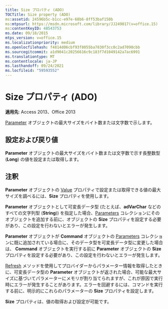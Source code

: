 ```yaml
---
title: Size プロパティ (ADO)
TOCTitle: Size property (ADO)
ms:assetid: 24596b5c-b1cc-e97e-68b6-8ff53baf150b
ms:mtpsurl: https://msdn.microsoft.com/library/JJ249017(v=office.15)
ms:contentKeyID: 48543753
ms.date: 09/18/2015
mtps_version: v=office.15
ms.localizationpriority: medium
ms.openlocfilehash: f4814d06cbf93f8055ba7830f3cc8c2ad7090cbb
ms.sourcegitcommit: a1d9041c20256616c9c183f7d1049142a7ac6991
ms.translationtype: MT
ms.contentlocale: ja-JP
ms.lasthandoff: 09/24/2021
ms.locfileid: "59593552"
---
```

# <a name="size-property-ado"></a>Size プロパティ (ADO)


**適用先**: Access 2013、Office 2013

[Parameter](parameter-object-ado.md) オブジェクトの最大サイズをバイト数または文字数で示します。

## <a name="settings-and-return-values"></a>設定および戻り値

**Parameter** オブジェクトの最大サイズをバイト数または文字数で示す長整数型 (**Long**) の値を設定または取得します。

## <a name="remarks"></a>注釈

**Parameter** オブジェクトの [Value](value-property-ado.md) プロパティで設定または取得できる値の最大サイズを調べるには、**Size** プロパティを使用します。

**Parameter** オブジェクトとして可変長データ型 (たとえば、**adVarChar** などのすべての文字列型 (**String**)) を指定した場合、[Parameters](parameters-collection-ado.md) コレクションにそのオブジェクトを追加する前に、オブジェクトの **Size** プロパティを設定する必要があり、この設定を行わないとエラーが発生します。

**Parameter** オブジェクトが **Command** オブジェクトの [Parameters](command-object-ado.md) コレクションに既に追加されている場合に、そのデータ型を可変長データ型に変更した場合は、 **Command** オブジェクトを実行する前に **Parameter** オブジェクトの **Size** プロパティを設定する必要があり、この設定を行わないとエラーが発生します。

[Refresh](refresh-method-ado.md) メソッドを使用してプロバイダーからパラメーター情報を取得したときに、可変長データ型の **Parameter** オブジェクトが返された場合、可能な最大サイズに基づいてパラメーターにメモリが割り当てられますが、これが原因で実行時にエラーが発生することがあります。エラーを回避するには、コマンドを実行する前に、明示的にこれらのパラメーターの **Size** プロパティを設定します。

**Size** プロパティは、値の取得および設定が可能です。

